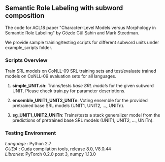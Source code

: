 ## Semantic Role Labeling with subword composition

The code for ACL18 paper "Character-Level Models versus Morphology in Semantic Role Labeling" by Gözde Gül Şahin and Mark Steedman.

We provide sample training/testing scripts for different subword units under example_scripts folder.

### Scripts Overview 
Train SRL models on CoNLL-09 SRL training sets and test/evaluate trained models on CoNLL-09 evaluation sets for all languages. 

1. **simple_UNIT.sh**: Trains/tests *base SRL models* for the given subword UNIT. Please check train.py for parameter descriptions.

2. **ensemble_UNIT1_UNIT2_UNITn**: Voting ensemble for the provided pretrained base SRL models (UNIT1, UNIT2, ..., UNITn). 

3. **sg_UNIT1_UNIT2_UNITn**: Trains/tests a stack generalizer model from the predictions of pretrained base SRL models (UNIT1, UNIT2, ..., UNITn). 

### Testing Environment

*Language* : Python 2.7  
*CUDA*     : Cuda compilation tools, release 8.0, V8.0.44  
*Libraries*: PyTorch 0.2.0 post 3, numpy 1.13.0






